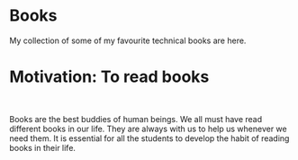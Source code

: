 # Books
My collection of some of my favourite technical books are here.
<br />

# Motivation: To read books 
<br />

Books are the best buddies of human beings. We all must have read different books in our life. They are always with us to help us whenever we need them. It is essential for all the students to develop the habit of reading books in their life.


